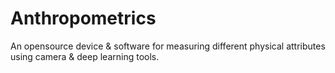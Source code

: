 # Anthropometrics
An opensource device &amp; software for measuring different physical attributes using camera &amp; deep learning tools.
